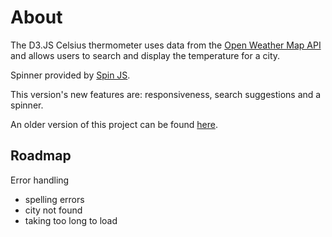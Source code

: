 # About 
The D3.JS Celsius thermometer uses data from the <a href="http://openweathermap.org/">Open Weather Map API</a> and allows users to search and display the temperature for a city. 

Spinner provided by <a href="https://fgnass.github.io/spin.js/">Spin JS</a>.

This version's new features are: responsiveness, search suggestions	and a spinner. 

An older version of this project can be found <a href="http://bl.ocks.org/radiocontrolled/9885869">here</a>.


## Roadmap 

Error handling 
- spelling errors 
- city not found 
- taking too long to load
